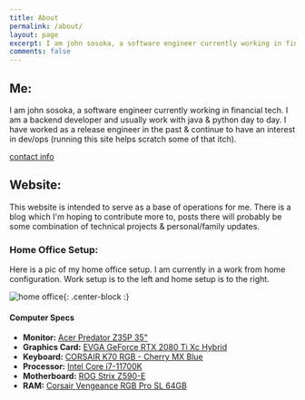 ```yaml
---
title: About
permalink: /about/
layout: page
excerpt: I am john sosoka, a software engineer currently working in financial tech.
comments: false
---
```


## Me:

I am john sosoka, a software engineer currently working in financial tech. I am a backend developer and usually 
work with java & python day to day. I have worked as a release engineer in the past & continue to have an interest in 
dev/ops (running this site helps scratch some of that itch).

[contact info](/contact/)

## Website:

This website is intended to serve as a base of operations for me. There is a blog which I'm hoping to contribute more to,
posts there will probably be some combination of technical projects & personal/family updates. 

### Home Office Setup:

Here is a pic of my home office setup. I am currently in a work from home configuration. Work setup is to the left and home setup is to the right.

![home office](/assets/img/office.jpg){: .center-block :}

#### Computer Specs

- **Monitor:** [Acer Predator Z35P 35"](https://www.amazon.com/gp/product/B06ZZDYVQM/)
- **Graphics Card:** [EVGA GeForce RTX 2080 Ti Xc Hybrid](https://www.amazon.com/gp/product/B07MGZJP77/)
- **Keyboard:** [CORSAIR K70 RGB - Cherry MX Blue](https://www.amazon.com/gp/product/B07D5W7R2X/)
- **Processor:** [Intel Core i7-11700K](https://www.amazon.com/gp/product/B08X6ND3WP)
- **Motherboard:** [ROG Strix Z590-E ](https://www.amazon.com/gp/product/B08T6HTXF9/)
- **RAM:** [Corsair Vengeance RGB Pro SL 64GB](https://www.amazon.com/gp/product/B08SQRF8MJ/)

